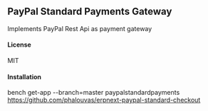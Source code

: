 ## PayPal Standard Payments Gateway

Implements PayPal Rest Api as payment gateway

#### License

MIT

#### Installation
bench get-app --branch=master paypalstandardpayments https://github.com/phalouvas/erpnext-paypal-standard-checkout
